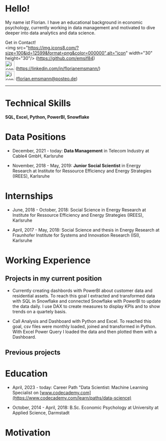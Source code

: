 
# Hello!
My name ist Florian. I have an educational background in economic psychology, currently working in data management and motivated to dive deeper into data analytics and data science.


Get in Contact!  
<img src="https://img.icons8.com/?size=100&id=12599&format=png&color=000000",alt="icon" width="30" height="30"/>
(https://github.com/emsif84)  
<img src="https://img.icons8.com/?size=100&id=13930&format=png&color=000000" alt="icon" width="30" height="30"/>
(https://linkedin.com/in/florianemsmann/)  
<img src ="https://img.icons8.com/?size=100&id=60688&format=png&color=000000" alt="icon" width="30" height="30">  (<florian.emsmann@posteo.de>)


---


# Technical Skills
**SQL, Excel, Python, PowerBI, Snowflake**


# Data Positions
* December, 2021 - today: **Data Management** in Telecom Industry at Cable4 GmbH, Karlsruhe


* November, 2018 - May, 2019: **Junior Social Scientist** in Energy Research at Institute for Ressource Efficiency and Energy Strategies (IREES), Karlsruhe


# Internships
* June, 2018 - October, 2018: Social Science in Energy Research at Institute for Ressource Efficiency and Energy Strategies (IREES), Karlsruhe

* April, 2017 - May, 2018: Social Science and thesis in Energy Research at Fraunhofer Institute for Systems and Innovation Research (ISI), Karlsruhe


# Working Experience
## Projects in my current position

* Currently creating dashbords with PowerBI about customer data and residential assets.
To reach this goal I extracted and transformed data with SQL in Snowflake and connected Snowflake with PowerBI to update the data daily. I use DAX to create measures to display KPIs and to show trends on a quartely basis.

* Call Analysis and Dashboard with Python and Excel. To reached this goal, csv files were monthly loaded, joined and transformed in Python. With Excel Power Query I loaded the data and then plotted them with a Dashboard.

## Previous projects


# Education
* April, 2023 - today: Career Path "Data Scientist: Machine Learning Specialist on [www.codecademy.com](https://www.codecademy.com/learn/paths/data-science)

* October, 2014 - April, 2018: B.Sc. Economic Psychology at University at Applied Science, Darmstadt


# Motivation


